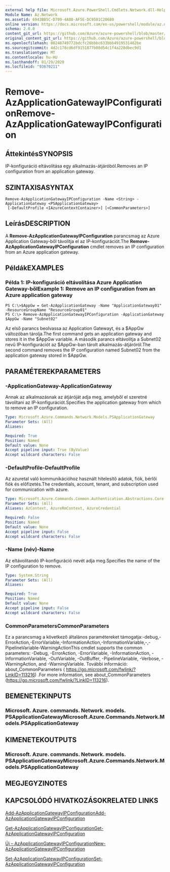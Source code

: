 ```yaml
---
external help file: Microsoft.Azure.PowerShell.Cmdlets.Network.dll-Help.xml
Module Name: Az.Network
ms.assetid: 6943BB5C-D709-4A80-AF5E-DC9501C20680
online version: https://docs.microsoft.com/en-us/powershell/module/az.network/remove-azapplicationgatewayipconfiguration
schema: 2.0.0
content_git_url: https://github.com/Azure/azure-powershell/blob/master/src/Network/Network/help/Remove-AzApplicationGatewayIPConfiguration.md
original_content_git_url: https://github.com/Azure/azure-powershell/blob/master/src/Network/Network/help/Remove-AzApplicationGatewayIPConfiguration.md
ms.openlocfilehash: 80248749772bdcfc26bbbc633bbb4919531462be
ms.sourcegitcommit: 4d2c178cd6df9151877b08d54c1f4a228dbec9d1
ms.translationtype: MT
ms.contentlocale: hu-HU
ms.lasthandoff: 01/29/2020
ms.locfileid: "93670211"
---
```

# <span data-ttu-id="b66b3-101">Remove-AzApplicationGatewayIPConfiguration</span><span class="sxs-lookup"><span data-stu-id="b66b3-101">Remove-AzApplicationGatewayIPConfiguration</span></span>

## <span data-ttu-id="b66b3-102">Áttekintés</span><span class="sxs-lookup"><span data-stu-id="b66b3-102">SYNOPSIS</span></span>
<span data-ttu-id="b66b3-103">IP-konfiguráció eltávolítása egy alkalmazás-átjáróból.</span><span class="sxs-lookup"><span data-stu-id="b66b3-103">Removes an IP configuration from an application gateway.</span></span>

## <span data-ttu-id="b66b3-104">SZINTAXISA</span><span class="sxs-lookup"><span data-stu-id="b66b3-104">SYNTAX</span></span>

```
Remove-AzApplicationGatewayIPConfiguration -Name <String> -ApplicationGateway <PSApplicationGateway>
 [-DefaultProfile <IAzureContextContainer>] [<CommonParameters>]
```

## <span data-ttu-id="b66b3-105">Leírás</span><span class="sxs-lookup"><span data-stu-id="b66b3-105">DESCRIPTION</span></span>
<span data-ttu-id="b66b3-106">A **Remove-AzApplicationGatewayIPConfiguration** parancsmag az Azure Application Gateway-ből távolítja el az IP-konfigurációt.</span><span class="sxs-lookup"><span data-stu-id="b66b3-106">The **Remove-AzApplicationGatewayIPConfiguration** cmdlet removes an IP configuration from an Azure application gateway.</span></span>

## <span data-ttu-id="b66b3-107">Példák</span><span class="sxs-lookup"><span data-stu-id="b66b3-107">EXAMPLES</span></span>

### <span data-ttu-id="b66b3-108">Példa 1: IP-konfiguráció eltávolítása Azure Application Gateway-ből</span><span class="sxs-lookup"><span data-stu-id="b66b3-108">Example 1: Remove an IP configuration from an Azure application gateway</span></span>
```
PS C:\>$AppGw = Get-AzApplicationGateway -Name "ApplicationGateway01" -ResourceGroupName "ResourceGroup01"
PS C:\> Remove-AzApplicationGatewayIPConfiguration -ApplicationGateway $AppGw -Name "Subnet02"
```

<span data-ttu-id="b66b3-109">Az első parancs beolvassa az Application Gatewayt, és a $AppGw változóban tárolja.</span><span class="sxs-lookup"><span data-stu-id="b66b3-109">The first command gets an application gateway and stores it in the $AppGw variable.</span></span>
<span data-ttu-id="b66b3-110">A második parancs eltávolítja a Subnet02 nevű IP-konfigurációt az $AppGw-ban tárolt alkalmazás-átjáróról.</span><span class="sxs-lookup"><span data-stu-id="b66b3-110">The second command removes the IP configuration named Subnet02 from the application gateway stored in $AppGw.</span></span>

## <span data-ttu-id="b66b3-111">PARAMÉTEREK</span><span class="sxs-lookup"><span data-stu-id="b66b3-111">PARAMETERS</span></span>

### <span data-ttu-id="b66b3-112">-ApplicationGateway</span><span class="sxs-lookup"><span data-stu-id="b66b3-112">-ApplicationGateway</span></span>
<span data-ttu-id="b66b3-113">Annak az alkalmazásnak az átjáróját adja meg, amelyből el szeretné távolítani az IP-konfigurációt.</span><span class="sxs-lookup"><span data-stu-id="b66b3-113">Specifies the application gateway from which to remove an IP configuration.</span></span>

```yaml
Type: Microsoft.Azure.Commands.Network.Models.PSApplicationGateway
Parameter Sets: (All)
Aliases:

Required: True
Position: Named
Default value: None
Accept pipeline input: True (ByValue)
Accept wildcard characters: False
```

### <span data-ttu-id="b66b3-114">-DefaultProfile</span><span class="sxs-lookup"><span data-stu-id="b66b3-114">-DefaultProfile</span></span>
<span data-ttu-id="b66b3-115">Az azuretal való kommunikációhoz használt hitelesítő adatok, fiók, bérlői fiók és előfizetés.</span><span class="sxs-lookup"><span data-stu-id="b66b3-115">The credentials, account, tenant, and subscription used for communication with azure.</span></span>

```yaml
Type: Microsoft.Azure.Commands.Common.Authentication.Abstractions.Core.IAzureContextContainer
Parameter Sets: (All)
Aliases: AzContext, AzureRmContext, AzureCredential

Required: False
Position: Named
Default value: None
Accept pipeline input: False
Accept wildcard characters: False
```

### <span data-ttu-id="b66b3-116">-Name (név)</span><span class="sxs-lookup"><span data-stu-id="b66b3-116">-Name</span></span>
<span data-ttu-id="b66b3-117">Az eltávolítandó IP-konfiguráció nevét adja meg.</span><span class="sxs-lookup"><span data-stu-id="b66b3-117">Specifies the name of the IP configuration to remove.</span></span>

```yaml
Type: System.String
Parameter Sets: (All)
Aliases:

Required: True
Position: Named
Default value: None
Accept pipeline input: False
Accept wildcard characters: False
```

### <span data-ttu-id="b66b3-118">CommonParameters</span><span class="sxs-lookup"><span data-stu-id="b66b3-118">CommonParameters</span></span>
<span data-ttu-id="b66b3-119">Ez a parancsmag a következő általános paramétereket támogatja:-debug,-ErrorAction,-ErrorVariable,-InformationAction,-InformationVariable,-,-PipelineVariable-WarningAction</span><span class="sxs-lookup"><span data-stu-id="b66b3-119">This cmdlet supports the common parameters: -Debug, -ErrorAction, -ErrorVariable, -InformationAction, -InformationVariable, -OutVariable, -OutBuffer, -PipelineVariable, -Verbose, -WarningAction, and -WarningVariable.</span></span> <span data-ttu-id="b66b3-120">További információ: about_CommonParameters ( https://go.microsoft.com/fwlink/?LinkID=113216) .</span><span class="sxs-lookup"><span data-stu-id="b66b3-120">For more information, see about_CommonParameters (https://go.microsoft.com/fwlink/?LinkID=113216).</span></span>

## <span data-ttu-id="b66b3-121">BEMENETEK</span><span class="sxs-lookup"><span data-stu-id="b66b3-121">INPUTS</span></span>

### <span data-ttu-id="b66b3-122">Microsoft. Azure. commands. Network. models. PSApplicationGateway</span><span class="sxs-lookup"><span data-stu-id="b66b3-122">Microsoft.Azure.Commands.Network.Models.PSApplicationGateway</span></span>

## <span data-ttu-id="b66b3-123">KIMENETEK</span><span class="sxs-lookup"><span data-stu-id="b66b3-123">OUTPUTS</span></span>

### <span data-ttu-id="b66b3-124">Microsoft. Azure. commands. Network. models. PSApplicationGateway</span><span class="sxs-lookup"><span data-stu-id="b66b3-124">Microsoft.Azure.Commands.Network.Models.PSApplicationGateway</span></span>

## <span data-ttu-id="b66b3-125">MEGJEGYZI</span><span class="sxs-lookup"><span data-stu-id="b66b3-125">NOTES</span></span>

## <span data-ttu-id="b66b3-126">KAPCSOLÓDÓ HIVATKOZÁSOK</span><span class="sxs-lookup"><span data-stu-id="b66b3-126">RELATED LINKS</span></span>

[<span data-ttu-id="b66b3-127">Add-AzApplicationGatewayIPConfiguration</span><span class="sxs-lookup"><span data-stu-id="b66b3-127">Add-AzApplicationGatewayIPConfiguration</span></span>](./Add-AzApplicationGatewayIPConfiguration.md)

[<span data-ttu-id="b66b3-128">Get-AzApplicationGatewayIPConfiguration</span><span class="sxs-lookup"><span data-stu-id="b66b3-128">Get-AzApplicationGatewayIPConfiguration</span></span>](./Get-AzApplicationGatewayIPConfiguration.md)

[<span data-ttu-id="b66b3-129">Új – AzApplicationGatewayIPConfiguration</span><span class="sxs-lookup"><span data-stu-id="b66b3-129">New-AzApplicationGatewayIPConfiguration</span></span>](./New-AzApplicationGatewayIPConfiguration.md)

[<span data-ttu-id="b66b3-130">Set-AzApplicationGatewayIPConfiguration</span><span class="sxs-lookup"><span data-stu-id="b66b3-130">Set-AzApplicationGatewayIPConfiguration</span></span>](./Set-AzApplicationGatewayIPConfiguration.md)


